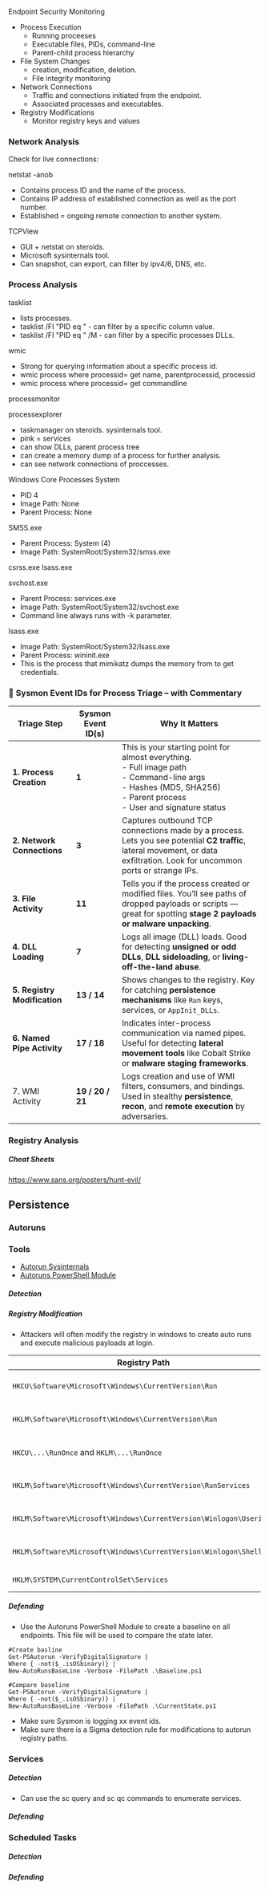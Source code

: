 Endpoint Security Monitoring
- Process Execution
	- Running proceeses
	- Executable files, PIDs, command-line
	- Parent-child process hierarchy
- File System Changes
	- creation, modification, deletion.
	- File integrity monitoring
- Network Connections
	- Traffic and connections initiated from the endpoint.
	- Associated processes and executables.
- Registry Modifications
	- Monitor registry keys and values



### Network Analysis
Check for live connections:

netstat -anob
- Contains process ID and the name of the process.
- Contains IP address of established connection as well as the port number.
- Established = ongoing remote connection to another system.

TCPView
- GUI + netstat on steroids.
- Microsoft sysinternals tool.
- Can snapshot, can export, can filter by ipv4/6, DNS, etc.


### Process Analysis

tasklist
- lists processes.
- tasklist /FI "PID eq <PID/>" - can filter by a specific column value.
- tasklist /FI "PID eq <PID/>" /M - can filter by a specific processes DLLs.

wmic
- Strong for querying information about a specific process id.
- wmic process where processid=<PID/> get name, parentprocessid, processid
- wmic process where processid=<PID/> get commandline

processmonitor

processexplorer
- taskmanager on steroids. sysinternals tool.
- pink = services
- can show DLLs, parent process tree
- can create a memory dump of a process for further analysis.
- can see network connections of proccesses.

Windows Core Processes
System
- PID 4
- Image Path: None
- Parent Process: None

SMSS.exe
- Parent Process: System (4)
- Image Path: SystemRoot/System32/smss.exe

csrss.exe
lsass.exe

svchost.exe
- Parent Process: services.exe
- Image Path: SystemRoot/System32/svchost.exe
- Command line always runs with -k parameter.

lsass.exe
- Image Path: SystemRoot/System32/lsass.exe
- Parent Process: wininit.exe
- This is the process that mimikatz dumps the memory from to get credentials.


### 🧩 **Sysmon Event IDs for Process Triage – with Commentary**

| Triage Step                  | Sysmon Event ID(s) | Why It Matters                                                                                                                                                                 |
| ---------------------------- | ------------------ | ------------------------------------------------------------------------------------------------------------------------------------------------------------------------------ |
| **1. Process Creation**      | **1**              | This is your starting point for almost everything. <br>- Full image path<br>- Command-line args <br>- Hashes (MD5, SHA256) <br>- Parent process<br>- User and signature status |
| **2. Network Connections**   | **3**              | Captures outbound TCP connections made by a process. Lets you see potential **C2 traffic**, lateral movement, or data exfiltration. Look for uncommon ports or strange IPs.    |
| **3. File Activity**         | **11**             | Tells you if the process created or modified files. You’ll see paths of dropped payloads or scripts — great for spotting **stage 2 payloads or malware unpacking**.            |
| **4. DLL Loading**           | **7**              | Logs all image (DLL) loads. Good for detecting **unsigned or odd DLLs**, **DLL sideloading**, or **living-off-the-land abuse**.                                                |
| **5. Registry Modification** | **13 / 14**        | Shows changes to the registry. Key for catching **persistence mechanisms** like `Run` keys, services, or `AppInit_DLLs`.                                                       |
| **6. Named Pipe Activity**   | **17 / 18**        | Indicates inter-process communication via named pipes. Useful for detecting **lateral movement tools** like Cobalt Strike or **malware staging frameworks**.                   |
| 7. WMI Activity              | **19 / 20 / 21**   | Logs creation and use of WMI filters, consumers, and bindings. Used in stealthy **persistence**, **recon**, and **remote execution** by adversaries.                           |
### Registry Analysis


##### Cheat Sheets
https://www.sans.org/posters/hunt-evil/


## Persistence
### Autoruns
### Tools
- [Autorun Sysinternals](https://learn.microsoft.com/en-us/sysinternals/downloads/autoruns)
- [Autoruns PowerShell Module](https://github.com/p0w3rsh3ll/AutoRuns)
	
##### Detection
##### Registry Modification
- Attackers will often modify the registry in windows to create auto runs and execute malicious payloads at login.

| Registry Path                                                      | Scope        | Purpose                    |
| ------------------------------------------------------------------ | ------------ | -------------------------- |
| `HKCU\Software\Microsoft\Windows\CurrentVersion\Run`               | Current user | Programs auto-run at login |
| `HKLM\Software\Microsoft\Windows\CurrentVersion\Run`               | All users    | Programs auto-run at login |
| `HKCU\...\RunOnce` and `HKLM\...\RunOnce`                          | User/All     | One-time auto-run          |
| `HKLM\Software\Microsoft\Windows\CurrentVersion\RunServices`       | System       | Services auto-run (legacy) |
| `HKLM\Software\Microsoft\Windows\CurrentVersion\Winlogon\Userinit` | System       | Userinit programs at logon |
| `HKLM\Software\Microsoft\Windows\CurrentVersion\Winlogon\Shell`    | System       | Shell program at login     |
| `HKLM\SYSTEM\CurrentControlSet\Services`                           | System       | Windows services           |

##### Defending
- Use the Autoruns PowerShell Module to create a baseline on all endpoints. This file will be used to compare the state later.
```
#Create basline
Get-PSAutorun -VerifyDigitalSignature |
Where { -not($_.isOSbinary)} |
New-AutoRunsBaseLine -Verbose -FilePath .\Baseline.ps1

#Compare baseline
Get-PSAutorun -VerifyDigitalSignature |
Where { -not($_.isOSbinary)} |
New-AutoRunsBaseLine -Verbose -FilePath .\CurrentState.ps1
```
- Make sure Sysmon is logging xx event ids.
- Make sure there is a Sigma detection rule for modifications to autorun registry paths.

### Services
##### Detection
- Can use the sc query and sc qc commands to enumerate services.
##### Defending


### Scheduled Tasks
##### Detection

##### Defending

